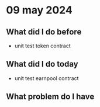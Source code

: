 # 09 may 2024
## What did I do before
- unit test token contract

## What did I do today
- unit test earnpool contract

## What problem do I have

